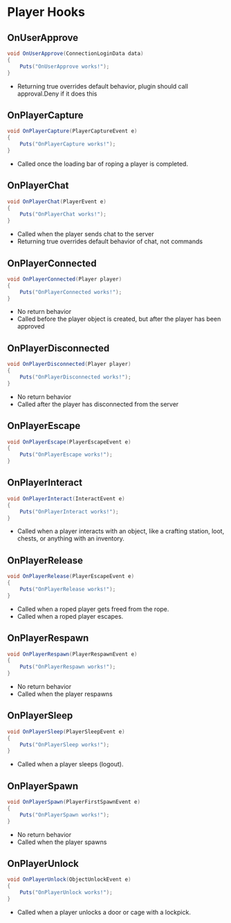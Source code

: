 # Player Hooks

## OnUserApprove

``` csharp
void OnUserApprove(ConnectionLoginData data)
{
    Puts("OnUserApprove works!");
}
```

 * Returning true overrides default behavior, plugin should call approval.Deny if it does this

## OnPlayerCapture

``` csharp
void OnPlayerCapture(PlayerCaptureEvent e)
{
    Puts("OnPlayerCapture works!");
}
```

 * Called once the loading bar of roping a player is completed.

## OnPlayerChat

``` csharp
void OnPlayerChat(PlayerEvent e)
{
    Puts("OnPlayerChat works!");
}
```

 * Called when the player sends chat to the server
 * Returning true overrides default behavior of chat, not commands

## OnPlayerConnected

``` csharp
void OnPlayerConnected(Player player)
{
    Puts("OnPlayerConnected works!");
}
```

 * No return behavior
 * Called before the player object is created, but after the player has been approved

## OnPlayerDisconnected

``` csharp
void OnPlayerDisconnected(Player player)
{
    Puts("OnPlayerDisconnected works!");
}
```

 * No return behavior
 * Called after the player has disconnected from the server

## OnPlayerEscape

``` csharp
void OnPlayerEscape(PlayerEscapeEvent e)
{
    Puts("OnPlayerEscape works!");
}
```

## OnPlayerInteract

``` csharp
void OnPlayerInteract(InteractEvent e)
{
    Puts("OnPlayerInteract works!");
}
```

 * Called when a player interacts with an object, like a crafting station, loot, chests, or anything with an inventory.

## OnPlayerRelease

``` csharp
void OnPlayerRelease(PlayerEscapeEvent e)
{
    Puts("OnPlayerRelease works!");
}
```

 * Called when a roped player gets freed from the rope.
 * Called when a roped player escapes.

## OnPlayerRespawn

``` csharp
void OnPlayerRespawn(PlayerRespawnEvent e)
{
    Puts("OnPlayerRespawn works!");
}
```

 * No return behavior
 * Called when the player respawns

 ## OnPlayerSleep

``` csharp
void OnPlayerSleep(PlayerSleepEvent e)
{
    Puts("OnPlayerSleep works!");
}
```

 * Called when a player sleeps (logout).

## OnPlayerSpawn

``` csharp
void OnPlayerSpawn(PlayerFirstSpawnEvent e)
{
    Puts("OnPlayerSpawn works!");
}
```

 * No return behavior
 * Called when the player spawns

## OnPlayerUnlock

``` csharp
void OnPlayerUnlock(ObjectUnlockEvent e)
{
    Puts("OnPlayerUnlock works!");
}
```

 * Called when a player unlocks a door or cage with a lockpick.
